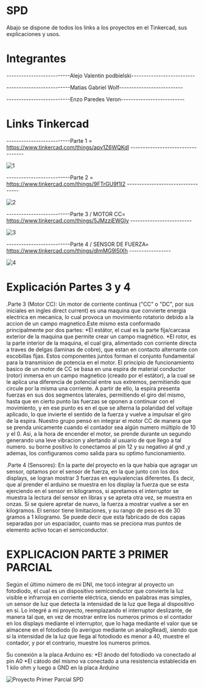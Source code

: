 # SPD
Abajo se dispone de todos los links a los proyectos en el Tinkercad, sus explicaciones y usos.
# Integrantes
--------------------------Alejo Valentin podbielski--------------------------

--------------------------Matias Gabriel Wolf--------------------------

--------------------------Enzo Paredes Veron--------------------------
# Links Tinkercad
--------------------------Parte 1 = https://www.tinkercad.com/things/apv1Z6WQKdl ----------------------------------

![1](https://github.com/MatiasWolf/SPD/assets/138243033/6e64c535-4e7d-4d15-8a96-83b6bb2b94f2)

--------------------------Parte 2 = https://www.tinkercad.com/things/9FTrGU9f1I2 ----------------------------------

![2](https://github.com/MatiasWolf/SPD/assets/138243033/740c31b9-7c24-4f5d-ba3e-07b60fc63683)

--------------------------Parte 3 / MOTOR CC= https://www.tinkercad.com/things/5JMzziEWGIy -------------------------

![3](https://github.com/MatiasWolf/SPD/assets/138243033/65972cac-b156-4aaf-8e54-73aafe74be13)

--------------------------Parte 4 / SENSOR DE FUERZA= https://www.tinkercad.com/things/dlmMG9l5IXh -----------------

![4](https://github.com/MatiasWolf/SPD/assets/138243033/e396961a-c5e6-4de1-8574-7966184a5e34)

# Explicación Partes 3 y 4
.Parte 3 (Motor CC): Un motor de corriente continua ("CC" o "DC", por sus iniciales en ingles direct current) es una maquina que convierte energia electrica en mecanica, lo cual provoca un movimiento rotatorio debido a la accion de un campo magnetico.Este mismo esta conformado principalmente por dos partes: 
*El estátor, el cual es la parte fija/carcasa exterior de la maquina que permite crear un campo magnético. 
*El rotor, es la parte interior de la maquina, el cual gira, alimentado con corriente directa a traves de delgas (laminas de cobre), que estan en contacto alternante con escobillas fijas. 
Estos componentes juntos forman el conjunto fundamental para la transmision de potencia en el motor. 
El principio de funcionamiento basico de un motor de CC se basa en una espira de material conductor (rotor) inmersa en un campo magnetico (creado por el estátor), a la cual se le aplica una diferencia de potencial entre sus extremos, permitiendo que circule por la misma una corriente. A partir de ello, la espira presenta fuerzas en sus dos segmentos laterales, permitiendo el giro del mismo, hasta que en cierto punto las fuerzas se oponen a continuar con el movimiento, y en ese punto es en el que se alterna la polaridad del voltaje aplicado, lo que invierte el sentido de la fuerza y vuelve a impulsar el giro de la espira. 
Nuestro grupo pensó en integrar el motor CC de manera que se prenda unicamente cuando el contador sea algún numero múltiplo de 10 y el 0. Asi, a la hora de encender el motor, se prende durante un segundo generando una leve vibracion y alertando al usuario de que llego a tal numero. su borne positivo lo conectamos al pin 12 y su negativo al gnd ,y ademas, los configuramos como salida para su optimo funcionamiento.

.Parte 4 (Sensores): En la parte del proyecto en la que habia que agragar un sensor, optamos por el sensor de fuerza, en la que junto con los dos displays, se logran mostrar 3 fuerzas en equivalencias diferentes. Es decir, que al prender el arduino se muestra en los display la fuerza que se esta ejerciendo en el sensor en kilogramos, si apretamos el interruptor se muestra la lectura del sensor en libras y se apreta otra vez, se muestra en onzas. Si se quiere apretar de nuevo, la fuerza a mostrar vuelve a ser en kilogramos. El sensor tiene limitaciones, y su rango de peso es de 30 gramos a 1 kilogramo. Se puede decir que esta fabricado de dos capas separadas por un espaciador, cuanto mas se preciona mas puntos de elemento activo tocan el semiconductor.

# EXPLICACION PARTE 3 PRIMER PARCIAL
Según el último número de mi DNI, me tocó integrar al proyecto un fotodiodo, el cual es un dispositivo semiconductor que convierte la luz visible e infrarroja en corriente eléctrica, siendo en palabras mas simples, un sensor de luz que detecta la intensidad de la luz que llega al dispositivo en si.
Lo integré a mi proyecto, reemplazando el interruptor deslizante, de manera tal que, en vez de mostrar entre los numeros primos o el contador en los displays mediante el interruptor, que lo haga mediante el valor que se almacene en el fotodiodo (lo averiguo mediante un analogRead), siendo que si la intensidad de la luz que llega al fotodiodo es menor a 40, muestre el contador, y por el contrario, muestre los numeros primos.

Su conexión a la placa Arduino es: 
*El ánodo del fotodiodo va conectado al pin A0
*El cátodo del mismo va conectado a una resistencia establecida en 1 kilo ohm y luego a GND en la placa Arduino

![Proyecto Primer Parcial SPD](https://github.com/MatiasWolf/SPD/assets/138243033/8cbc22a6-9788-430c-9b2a-cb826feec97e)
